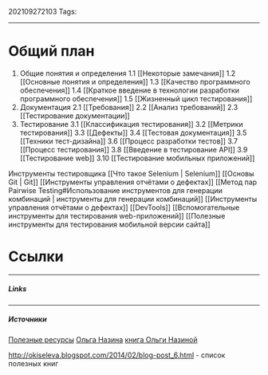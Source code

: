 202109272103
Tags:
___
# Общий план
1. Общие понятия и определения
1.1 [[Некоторые замечания]]
1.2 [[Основные понятия и определения]]
1.3 [[Качество программного обеспечения]]
1.4 [[Краткое введение в технологии разработки программного обеспечения]]
1.5 [[Жизненный цикл тестирования]]
2. Документация
2.1 [[Требования]]
2.2 [[Анализ требований]]
2.3 [[Тестирование документации]]
3. Тестирование
3.1 [[Классификация тестирования]]
3.2 [[Метрики тестирования]]
3.3 [[Дефекты]]
3.4 [[Тестовая документация]]
3.5 [[Техники тест-дизайна]]
3.6 [[Процесс разработки тестов]]
3.7 [[Процесс тестирования]]
3.8 [[Введение в тестирование API]]
3.9 [[Тестирование web]]
3.10 [[Тестирование мобильных приложений]]



Инструменты тестировщика
[[Что такое Selenium | Selenium]]
[[Основы Git | Git]]
[[Инструменты управления отчётами о дефектах]]
[[Метод пар Pairwise Testing#Использование инструментов для генерации комбинаций | инструменты для генерации комбинаций]]
[[Инструменты управления отчётами о дефектах]]
[[DevTools]]
[[Вспомогательные инструменты для тестирования web-приложений]]
[[Полезные инструменты для тестирования мобильной версии сайта]]




# Ссылки
___
##### Links

___
##### Источники
[Полезные ресурсы](https://docs.google.com/spreadsheets/d/1jfC3vrW1NFAZz91Xp7rL4RqFhVoSJTBbbSs0JHiu0eg/edit#gid=0)
[Ольга Назина](http://testbase.ru/learn/beginner)
[книга Ольги Назиной](http://testbase.ru/book-beginner)

http://okiseleva.blogspot.com/2014/02/blog-post_6.html - список полезных книг



